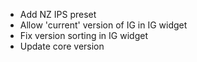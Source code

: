 * Add NZ IPS preset
* Allow 'current' version of IG in IG widget
* Fix version sorting in IG widget
* Update core version
